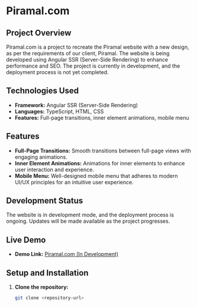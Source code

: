 # Piramal.com

## Project Overview

Piramal.com is a project to recreate the Piramal website with a new design, as per the requirements of our client, Piramal. The website is being developed using Angular SSR (Server-Side Rendering) to enhance performance and SEO. The project is currently in development, and the deployment process is not yet completed.

## Technologies Used

- **Framework:** Angular SSR (Server-Side Rendering)
- **Languages:** TypeScript, HTML, CSS
- **Features:** Full-page transitions, inner element animations, mobile menu

## Features

- **Full-Page Transitions:** Smooth transitions between full-page views with engaging animations.
- **Inner Element Animations:** Animations for inner elements to enhance user interaction and experience.
- **Mobile Menu:** Well-designed mobile menu that adheres to modern UI/UX principles for an intuitive user experience.

## Development Status

The website is in development mode, and the deployment process is ongoing. Updates will be made available as the project progresses.

## Live Demo

- **Demo Link:** [Piramal.com (In Development)](https://github.com/vinoditprobs/Piramal.com.git)

## Setup and Installation

1. **Clone the repository:**
   ```bash
   git clone <repository-url>
